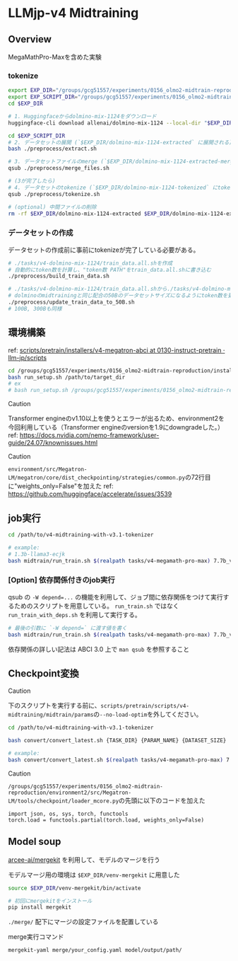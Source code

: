 # LLMjp-v4 Midtraining

## Overview

MegaMathPro-Maxを含めた実験

### tokenize

```bash
export EXP_DIR="/groups/gcg51557/experiments/0156_olmo2-midtrain-reproduction/"
export EXP_SCRIPT_DIR="/groups/gcg51557/experiments/0156_olmo2-midtrain-reproduction/scripts/pretrain/scripts/v4-midtraining-with-v3.1-tokenizer"
cd $EXP_DIR

# 1. Huggingfaceからdolmino-mix-1124をダウンロード
huggingface-cli download allenai/dolmino-mix-1124 --local-dir "$EXP_DIR/dolmino-mix-1124"

cd $EXP_SCRIPT_DIR
# 2. データセットの展開 (`$EXP_DIR/dolmino-mix-1124-extracted` に展開される)
bash ./preprocess/extract.sh

# 3. データセットファイルのmerge (`$EXP_DIR/dolmino-mix-1124-extracted-merged` に結合ファイルが作成される)
qsub ./preprocess/merge_files.sh

# (3が完了したら)
# 4. データセットのtokenize (`$EXP_DIR/dolmino-mix-1124-tokenized` にtokenizeされたファイルが作成される)
qsub ./preprocess/tokenize.sh

# (optional) 中間ファイルの削除
rm -rf $EXP_DIR/dolmino-mix-1124-extracted $EXP_DIR/dolmino-mix-1124-extracted-merged
```

### データセットの作成

データセットの作成前に事前にtokenizeが完了している必要がある。

```sh
# ./tasks/v4-dolmino-mix-1124/train_data.all.shを作成
# 自動的にtoken数を計算し、"token数 PATH"をtrain_data.all.shに書き込む
./preprocess/build_train_data.sh

# ./tasks/v4-dolmino-mix-1124/train_data.all.shから./tasks/v4-dolmino-mix-1124/train_data_50B.shを作成
# dolminoのmidtrainingと同じ配合の50Bのデータセットサイズになるようにtoken数を更新する
./preprocess/update_train_data_to_50B.sh
# 100B, 300Bも同様
```

## 環境構築

ref: [scripts/pretrain/installers/v4-megatron-abci at 0130-instruct-pretrain · llm-jp/scripts](https://github.com/llm-jp/scripts/tree/0130-instruct-pretrain/pretrain/installers/v4-megatron-abci)

```sh
cd /groups/gcg51557/experiments/0156_olmo2-midtrain-reproduction/install-scripts/pretrain/installers/v4-megatron-abci
bash run_setup.sh /path/to/target_dir
# ex
# bash run_setup.sh /groups/gcg51557/experiments/0156_olmo2-midtrain-reproduction/environment
```

> [!CAUTION]
> Transformer engineのv1.10以上を使うとエラーが出るため、environment2を今回利用している（Transformer engineのversionを1.9にdowngradeした。）
> ref: https://docs.nvidia.com/nemo-framework/user-guide/24.07/knownissues.html

> [!CAUTION]
> `environment/src/Megatron-LM/megatron/core/dist_checkpointing/strategies/common.py`の72行目に"weights_only=False"を加えた
> ref: https://github.com/huggingface/accelerate/issues/3539


## job実行

```sh
cd /path/to/v4-midtraining-with-v3.1-tokenizer

# example:
# 1.3b-llama3-ecjk
bash midtrain/run_train.sh $(realpath tasks/v4-megamath-pro-max) 7.7b_v4_3.5t_tokenizer_v3.1 80B 16
```

### [Option] 依存関係付きのjob実行

qsub の `-W depend=...` の機能を利用して、ジョブ間に依存関係をつけて実行するためのスクリプトを用意している。
`run_train.sh` ではなく `run_train_with_deps.sh` を利用して実行する。

```sh
# 最後の引数に `-W depend=` に渡す値を書く
bash midtrain/run_train.sh $(realpath tasks/v4-megamath-pro-max) 7.7b_v4_3.5t_tokenizer_v3.1 80B 16 afterok:xxxx.pbs1:yyyy.pbs1
```

依存関係の詳しい記法は ABCI 3.0 上で `man qsub` を参照すること

## Checkpoint変換

> [!CAUTION]
> 下のスクリプトを実行する前に、`scripts/pretrain/scripts/v4-midtraining/midtrain/params`の`--no-load-optim`を外してください。

```sh
cd /path/to/v4-midtraining-with-v3.1-tokenizer

bash convert/convert_latest.sh {TASK_DIR} {PARAM_NAME} {DATASET_SIZE}

# example:
bash convert/convert_latest.sh $(realpath tasks/v4-megamath-pro-max) 7.7b_v4_3.5t_tokenizer_v3.1 80B
```

> [!CAUTION]
> `/groups/gcg51557/experiments/0156_olmo2-midtrain-reproduction/environment2/src/Megatron-LM/tools/checkpoint/loader_mcore.py`の先頭に以下のコードを加えた
> ```
> import json, os, sys, torch, functools
> torch.load = functools.partial(torch.load, weights_only=False)
> ```

## Model soup

[arcee-ai/mergekit](https://github.com/arcee-ai/mergekit) を利用して、モデルのマージを行う

モデルマージ用の環境は `$EXP_DIR/venv-mergekit` に用意した

```sh
source $EXP_DIR/venv-mergekit/bin/activate

# 初回にmergekitをインストール
pip install mergekit
```

`./merge/` 配下にマージの設定ファイルを配置している

merge実行コマンド

```sh
mergekit-yaml merge/your_config.yaml model/output/path/
```
